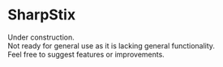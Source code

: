 # SharpStix

Under construction.  
Not ready for general use as it is lacking general functionality.  
Feel free to suggest features or improvements.  
